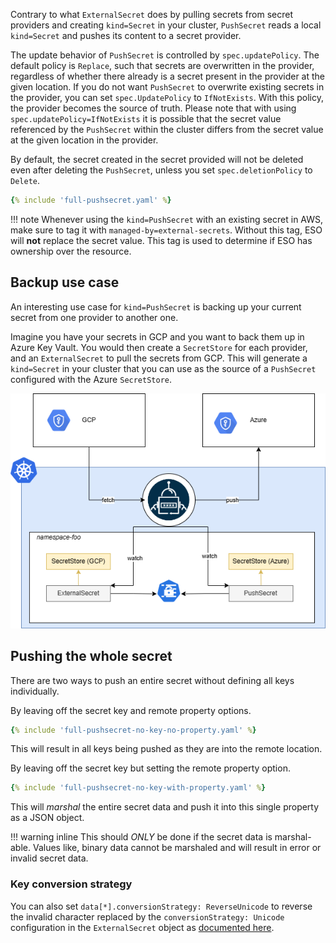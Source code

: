 
Contrary to what `ExternalSecret` does by pulling secrets from secret providers and creating `kind=Secret` in your cluster, `PushSecret` reads a local `kind=Secret` and pushes its content to a secret provider.

The update behavior of `PushSecret` is controlled by `spec.updatePolicy`. The default policy is `Replace`, such that secrets are overwritten in the provider, regardless of whether there already is a secret present in the provider at the given location. If you do not want `PushSecret` to overwrite existing secrets in the provider, you can set `spec.UpdatePolicy` to `IfNotExists`. With this policy, the provider becomes the source of truth. Please note that with using `spec.updatePolicy=IfNotExists` it is possible that the secret value referenced by the `PushSecret` within the cluster differs from the secret value at the given location in the provider.

By default, the secret created in the secret provided will not be deleted even after deleting the `PushSecret`, unless you set `spec.deletionPolicy` to `Delete`.


``` yaml
{% include 'full-pushsecret.yaml' %}
```

!!! note
    Whenever using the `kind=PushSecret` with an existing secret in AWS, make sure to tag it with `managed-by=external-secrets`. Without this tag, ESO will **not** replace the secret value. This tag is used to determine if ESO has ownership over the resource.

## Backup use case

An interesting use case for `kind=PushSecret` is backing up your current secret from one provider to another one.

Imagine you have your secrets in GCP and you want to back them up in Azure Key Vault. You would then create a `SecretStore` for each provider, and an `ExternalSecret` to pull the secrets from GCP. This will generate a `kind=Secret` in your cluster that you can use as the source of a `PushSecret` configured with the Azure `SecretStore`.

![PushSecretBackup](../pictures/diagrams-pushsecret-backup.png)

## Pushing the whole secret

There are two ways to push an entire secret without defining all keys individually.

By leaving off the secret key and remote property options.

```yaml
{% include 'full-pushsecret-no-key-no-property.yaml' %}
```

This will result in all keys being pushed as they are into the remote location.

By leaving off the secret key but setting the remote property option.

```yaml
{% include 'full-pushsecret-no-key-with-property.yaml' %}
```

This will _marshal_ the entire secret data and push it into this single property as a JSON object.

!!! warning inline
    This should _ONLY_ be done if the secret data is marshal-able. Values like, binary data cannot be marshaled and will result in error or invalid secret data.

### Key conversion strategy
You can also set `data[*].conversionStrategy: ReverseUnicode` to reverse the invalid character replaced by the `conversionStrategy: Unicode` configuration in the `ExternalSecret` object as [documented here](../guides/getallsecrets.md#avoiding-name-conflicts).
